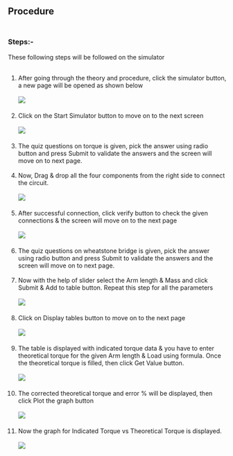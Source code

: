 ## Procedure<br><br>

### Steps:-<br>
These following steps will be followed on the simulator<br>
<br>

1. After going through the theory and procedure, click the simulator button, a new page will be opened as shown below<br><br>
<img src="images/s1.png"><br><br>
2. Click on the Start Simulator button to move on to the next screen<br><br>
<img src="images/s2.png"><br><br>
3. The quiz questions on torque is given, pick the answer using radio button and press Submit to validate the answers and the screen will move on to next page.<br><br>
4. Now, Drag & drop all the four components from the right side to connect the circuit.<br><br>
<img src="images/s3.png"><br><br>
5. After successful connection, click verify button to check the given connections & the screen will move on to the next page<br><br>
<img src="images/s4.png"><br><br>
6. The quiz questions on wheatstone bridge is given, pick the answer using radio button and press Submit to validate the answers and the screen will move on to next page.<br><br>
7. Now with the help of slider select the Arm length & Mass and click Submit & Add to table button. Repeat this step for all the parameters<br><br>
<img src="images/s5.png"><br><br>
8. Click on Display tables button to move on to the next page<br><br>
<img src="images/s6.png"><br><br>
9. The table is displayed with indicated torque data & you have to enter theoretical torque for the given Arm length & Load using formula. Once the theoretical torque is filled, then click Get Value button.<br><br>
<img src="images/s7.png"><br><br>
10. The corrected theoretical torque and error % will be displayed, then click Plot the graph button<br><br>
<img src="images/s8.png"><br><br>
11. Now the graph for Indicated Torque vs Theoretical Torque is displayed.<br><br>
<img src="images/s9.png"><br>
